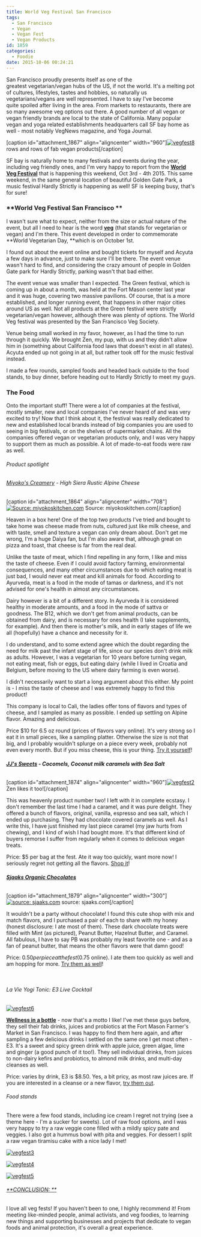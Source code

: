 ```yaml
---
title: World Veg Festival San Francisco
tags:
  - San Francisco
  - Vegan
  - Vegan Fest
  - Vegan Products
id: 1859
categories:
  - Foodie
date: 2015-10-06 00:24:21
---
```


San Francisco proudly presents itself as one of the greatest vegetarian/vegan hubs of the US, if not the world. It's a melting pot of cultures, lifestyles, tastes and hobbies, so naturally us vegetarians/vegans are well represented. I have to say I've become quite spoiled after living in the area. From markets to restaurants, there are so many awesome veg options out there. A good number of all vegan or vegan friendly brands are local to the state of California. Many popular vegan and yoga related establishments headquarters call SF bay home as well - most notably VegNews magazine, and Yoga Journal.

[caption id="attachment_1867" align="aligncenter" width="960"][![vegfest8](http://girlintheraw.com/wp-content/uploads/2015/10/vegfest8-960x568.jpg)](http://girlintheraw.com/wp-content/uploads/2015/10/vegfest8.jpg) rows and rows of fab vegan products[/caption]

SF bay is naturally home to many festivals and events during the year, including veg friendly ones, and I'm very happy to report from the <span style="text-decoration: underline;">**World Veg Festival**</span> that is happening this weekend, Oct 3rd - 4th 2015\. This same weekend, in the same general location of beautiful Golden Gate Park, a music festival Hardly Strictly is happening as well! SF is keeping busy, that's for sure!

### **World Veg Festival San Francisco **

I wasn't sure what to expect, neither from the size or actual nature of the event, but all I need to hear is the word <span style="text-decoration: underline;">**veg**</span> (that stands for vegetarian or vegan) and I'm there. This event developed in order to commemorate **World Vegetarian Day, **which is on October 1st.

I found out about the event online and bought tickets for myself and Acyuta a few days in advance, just to make sure I'll be there. The event venue wasn't hard to find, and considering the crazy amount of people in Golden Gate park for Hardly Strictly, parking wasn't that bad either.

The event venue was smaller than I expected. The Green festival, which is coming up in about a month, was held at the Fort Mason center last year and it was huge, covering two massive pavilions. Of course, that is a more established, and longer running event, that happens in other major cities around US as well. Not all products at the Green festival were strictly vegetarian/vegan however, although there was plenty of options. The World Veg festival was presented by the San Francisco Veg Society.

Venue being small worked in my favor, however, as I had the time to run through it quickly. We brought Zen, my pup, with us and they didn't allow him in (something about California food laws that doesn't exist in all states). Acyuta ended up not going in at all, but rather took off for the music festival instead.

I made a few rounds, sampled foods and headed back outside to the food stands, to buy dinner, before heading out to Hardly Strictly to meet my guys.

### The Food

Onto the important stuff! There were a lot of companies at the festival, mostly smaller, new and local companies I've never heard of and was very excited to try! Now that I think about it, the festival was really dedicated to new and established local brands instead of big companies you are used to seeing in big festivals, or on the shelves of supermarket chains. All the companies offered vegan or vegetarian products only, and I was very happy to support them as much as possible. A lot of made-to-eat foods were raw as well.

###### Product spotlight

###### [Miyoko's Creamery](http://miyokoskitchen.com/products-miyoko/) - High Siera Rustic Alpine Cheese

[caption id="attachment_1864" align="aligncenter" width="708"][![Source: miyokoskitchen.com](http://girlintheraw.com/wp-content/uploads/2015/10/Vegan-Cheese-High-Sierra-Rustic-Alpine.jpg)](http://girlintheraw.com/wp-content/uploads/2015/10/Vegan-Cheese-High-Sierra-Rustic-Alpine.jpg) Source: miyokoskitchen.com[/caption]

Heaven in a box here! One of the top two products I've tried and bought to take home was cheese made from nuts, cultured just like milk cheese, and with taste, smell and texture a vegan can only dream about. Don't get me wrong, I'm a huge Daiya fan, but I'm also aware that, although great on pizza and toast, that cheese is far from the real deal.

Unlike the taste of meat, which I find repelling in any form, I like and miss the taste of cheese. Even if I could avoid factory farming, environmental consequences, and many other circumstances due to which eating meat is just bad, I would never eat meat and kill animals for food. According to Ayurveda, meat is a food in the mode of tamas or darkness, and it's not advised for one's health in almost any circumstances.

Dairy however is a bit of a different story. In Ayurveda it is considered healthy in moderate amounts, and a food in the mode of sattva or goodness. The B12, which we don't get from animal products, can be obtained from dairy, and is necessary for ones health (I take supplements, for example). And then there is mother's milk, and in early stages of life we all (hopefully) have a chance and necessity for it.

I do understand, and to some extend agree which the doubt regarding the need for milk past the infant stage of life, since our species don't drink milk as adults. However, I was a vegetarian for 10 years before turning vegan, not eating meat, fish or eggs, but eating dairy (while I lived in Croatia and Belgium, before moving to the US where dairy farming is even worse).

I didn't necessarily want to start a long argument about this either. My point is - I miss the taste of cheese and I was extremely happy to find this product!

This company is local to Cali, the ladies offer tons of flavors and types of cheese, and I sampled as many as possible. I ended up settling on Alpine flavor. Amazing and delicious.

Price $10 for 6.5 oz round (prices of flavors vary online). It's very strong so I eat it in small pieces, like a sampling platter. Otherwise the size is not that big, and I probably wouldn't splurge on a piece every week, probably not even every month. But if you miss cheese, this is your thing. [Try it yourself](http://miyokoskitchen.com/)!

###### **[JJ's Sweets](https://jjssweets.com/) - Cocomels, Coconut milk caramels with Sea Salt**

[caption id="attachment_1874" align="aligncenter" width="960"][![vegfest2](http://girlintheraw.com/wp-content/uploads/2015/10/vegfest2-960x960.jpg)](http://girlintheraw.com/wp-content/uploads/2015/10/vegfest2.jpg) Zen likes it too![/caption]

This was heavenly product number two! I left with it in complete ecstasy. I don't remember the last time I had a caramel, and it was pure delight. They offered a bunch of flavors, original, vanilla, espresso and sea salt, which I ended up purchasing. They had chocolate covered caramels as well. As I write this, I have just finished my last piece caramel (my jaw hurts from chewing), and I kind of wish I had bought more. It's that different kind of buyers remorse I suffer from regularly when it comes to delicious vegan treats.

Price: $5 per bag at the fest. Ate it way too quickly, want more now! I seriously regret not getting all the flavors. [Shop it](https://jjssweets.com/)!

###### **[Sjaaks Organic Chocolates](https://sjaaks.com)**

[caption id="attachment_1879" align="aligncenter" width="300"][![source: sjaaks.com](http://girlintheraw.com/wp-content/uploads/2015/10/single_mints-large.jpg)](http://girlintheraw.com/wp-content/uploads/2015/10/single_mints-large.jpg) source: sjaaks.com[/caption]

It wouldn't be a party without chocolate! I found this cute shop with mix and match flavors, and I purchased a pair of each to share with my honey (honest disclosure: I ate most of them). These dark chocolate treats were filled with Mint (as pictured), Peanut Butter, Hazelnut Butter, and Caramel. All fabulous, I have to say PB was probably my least favorite one - and as a fan of peanut butter, that means the other flavors were that damn good!

Price: $0.50 per piece at the fest ($0.75 online). I ate them too quickly as well and am hopping for more. [Try them as well](https://sjaaks.com)!

&nbsp;

###### La Vie Yogi Tonic: E3 Live Cocktail

[![vegfest6](http://girlintheraw.com/wp-content/uploads/2015/10/vegfest6-960x960.jpg)](http://girlintheraw.com/wp-content/uploads/2015/10/vegfest6.jpg)

**<span style="text-decoration: underline;">Wellness in a bottle</span>** - now that's a motto I like! I've met these guys before, they sell their fab drinks, juices and probiotics at the Fort Mason Farmer's Market in San Francisco. I was happy to find them here again, and after sampling a few delicious drinks I settled on the same one I get most often - E3\. It's a sweet and spicy green drink with apple juice, green algae, lime and ginger (a good punch of it too!). They sell individual drinks, from juices to non-dairy kefirs and probiotics, to almond milk drinks, and multi-day cleanses as well.

Price: varies by drink, E3 is $8.50\. Yes, a bit pricy, as most raw juices are. If you are interested in a cleanse or a new flavor, [try them out](http://drinklavie.com/).

###### Food stands

There were a few food stands, including ice cream I regret not trying (see a theme here - I'm a sucker for sweets). Lot of raw food options, and I was very happy to try a raw veggie cone filled with a mildly spicy pate and veggies. I also got a hummus bowl with pita and veggies. For dessert I split a raw vegan tiramisu cake with a nice lady I met!

[![vegfest3](http://girlintheraw.com/wp-content/uploads/2015/10/vegfest3-960x1280.jpg)](http://girlintheraw.com/wp-content/uploads/2015/10/vegfest3.jpg)

[![vegfest4](http://girlintheraw.com/wp-content/uploads/2015/10/vegfest4-960x1091.jpg)](http://girlintheraw.com/wp-content/uploads/2015/10/vegfest4.jpg)

[![vegfest5](http://girlintheraw.com/wp-content/uploads/2015/10/vegfest5-960x960.jpg)](http://girlintheraw.com/wp-content/uploads/2015/10/vegfest5.jpg)

###### <span style="text-decoration: underline;">**CONCLUSION: **</span>

I love all veg fests! If you haven't been to one, I highly recommend it! From meeting like-minded people, animal activists, and veg foodies, to learning new things and supporting businesses and projects that dedicate to vegan foods and animal protection, it's overall a great experience.

&nbsp;

&nbsp;
